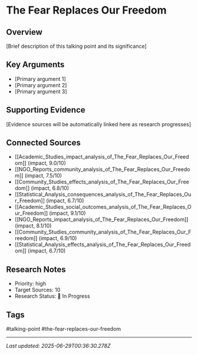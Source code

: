 # The Fear Replaces Our Freedom

## Overview
[Brief description of this talking point and its significance]

## Key Arguments
- [Primary argument 1]
- [Primary argument 2]
- [Primary argument 3]

## Supporting Evidence
[Evidence sources will be automatically linked here as research progresses]

## Connected Sources
- [[Academic_Studies_impact_analysis_of_The_Fear_Replaces_Our_Freedom]] (impact, 9.0/10)
- [[NGO_Reports_community_analysis_of_The_Fear_Replaces_Our_Freedom]] (impact, 7.5/10)
- [[Community_Studies_effects_analysis_of_The_Fear_Replaces_Our_Freedom]] (impact, 6.8/10)
- [[Statistical_Analysis_consequences_analysis_of_The_Fear_Replaces_Our_Freedom]] (impact, 6.7/10)
- [[Academic_Studies_social_outcomes_analysis_of_The_Fear_Replaces_Our_Freedom]] (impact, 9.1/10)
- [[NGO_Reports_impact_analysis_of_The_Fear_Replaces_Our_Freedom]] (impact, 8.1/10)
- [[Community_Studies_community_analysis_of_The_Fear_Replaces_Our_Freedom]] (impact, 6.9/10)
- [[Statistical_Analysis_effects_analysis_of_The_Fear_Replaces_Our_Freedom]] (impact, 6.7/10)
<!-- Sources will be auto-linked by research agents -->

## Research Notes
- Priority: high
- Target Sources: 10
- Research Status: 🔄 In Progress

## Tags
#talking-point #the-fear-replaces-our-freedom

---
*Last updated: 2025-06-29T00:36:30.278Z*

